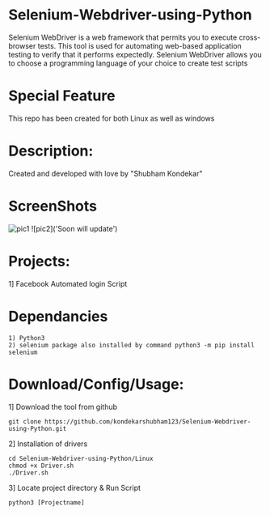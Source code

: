 # Selenium-Webdriver-using-Python
Selenium WebDriver is a web framework that permits you to execute cross-browser tests. This tool is used for automating web-based application testing to verify that it performs expectedly. Selenium WebDriver allows you to choose a programming language of your choice to create test scripts
# Special Feature
This repo has been created for both Linux as well as windows
# Description:
Created and developed with love by "Shubham Kondekar"
# ScreenShots
![pic1]('Soon')
![pic2]('Soon will update')
# Projects:
1] Facebook Automated login Script

# Dependancies
	1) Python3 
	2) selenium package also installed by command python3 -m pip install selenium
	
# Download/Config/Usage:
1] Download the tool from github

	git clone https://github.com/kondekarshubham123/Selenium-Webdriver-using-Python.git

2] Installation of drivers

	cd Selenium-Webdriver-using-Python/Linux
 	chmod +x Driver.sh
 	./Driver.sh

3] Locate project directory & Run Script
 	
	python3 [Projectname]
